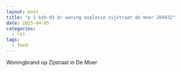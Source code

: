 ```yaml
---
layout: post
title: "p 1 bzb-01 br woning explosie zijstraat de moer 209432"
date: 2025-04-05
categories: 
  - rss
tags: 
  - feed
---
```


Woningbrand op Zijstraat in De Moer
